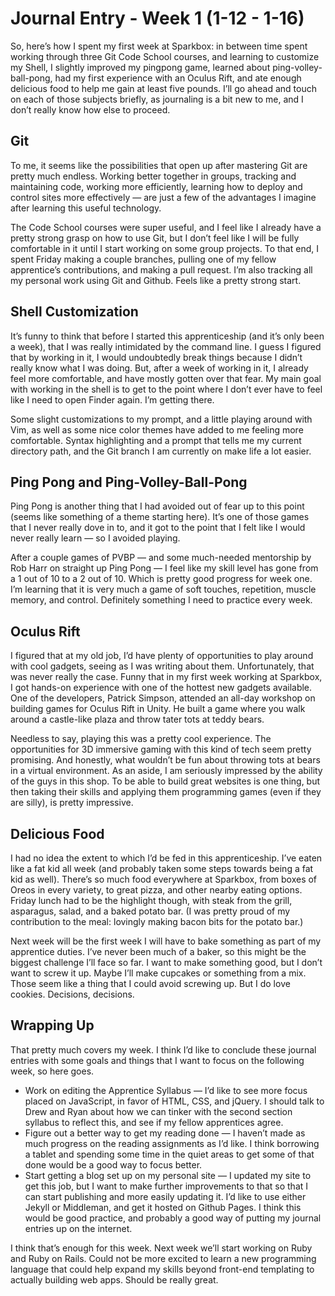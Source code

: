 # Journal Entry - Week 1 (1-12 - 1-16)
So, here’s how I spent my first week at Sparkbox: in between time spent working through three Git Code School courses, and learning to customize my Shell, I slightly improved my pingpong game, learned about ping-volley-ball-pong, had my first experience with an Oculus Rift, and ate enough delicious food to help me gain at least five pounds. I’ll go ahead and touch on each of those subjects briefly, as journaling is a bit new to me, and I don’t really know how else to proceed.

## Git
To me, it seems like the possibilities that open up after mastering Git are pretty much endless. Working better together in groups, tracking and maintaining code, working more efficiently, learning how to deploy and control sites more effectively — are just a few of the advantages I imagine after learning this useful technology.

The Code School courses were super useful, and I feel like I already have a pretty strong grasp on how to use Git, but I don’t feel like I will be fully comfortable in it until I start working on some group projects. To that end, I spent Friday making a couple branches, pulling one of my fellow apprentice’s contributions, and making a pull request. I’m also tracking all my personal work using Git and Github. Feels like a pretty strong start. 

## Shell Customization
It’s funny to think that before I started this apprenticeship (and it’s only been a week), that I was really intimidated by the command line. I guess I figured that by working in it, I would undoubtedly break things because I didn’t really know what I was doing. But, after a week of working in it, I already feel more comfortable, and have mostly gotten over that fear. My main goal with working in the shell is to get to the point where I don’t ever have to feel like I need to open Finder again. I’m getting there.

Some slight customizations to my prompt, and a little playing around with Vim, as well as some nice color themes have added to me feeling more comfortable. Syntax highlighting and a prompt that tells me my current directory path, and the Git branch I am currently on make life a lot easier.

## Ping Pong and Ping-Volley-Ball-Pong
Ping Pong is another thing that I had avoided out of fear up to this point (seems like something of a theme starting here). It’s one of those games that I never really dove in to, and it got to the point that I felt like I would never really learn — so I avoided playing. 

After a couple games of PVBP — and some much-needed mentorship by Rob Harr on straight up Ping Pong — I feel like my skill level has gone from a 1 out of 10 to a 2 out of 10. Which is pretty good progress for week one. I’m learning that it is very much a game of soft touches, repetition, muscle memory, and control. Definitely something I need to practice every week.

## Oculus Rift
I figured that at my old job, I’d have plenty of opportunities to play around with cool gadgets, seeing as I was writing about them. Unfortunately, that was never really the case. Funny that in my first week working at Sparkbox, I got hands-on experience with one of the hottest new gadgets available. One of the developers, Patrick Simpson, attended an all-day workshop on building games for Oculus Rift in Unity. He built a game where you walk around a castle-like plaza and throw tater tots at teddy bears.

Needless to say, playing this was a pretty cool experience. The opportunities for 3D immersive gaming with this kind of tech seem pretty promising. And honestly, what wouldn’t be fun about throwing tots at bears in a virtual environment. As an aside, I am seriously impressed by the ability of the guys in this shop. To be able to build great websites is one thing, but then taking their skills and applying them programming games (even if they are silly), is pretty impressive.

## Delicious Food
I had no idea the extent to which I’d be fed in this apprenticeship. I’ve eaten like a fat kid all week (and probably taken some steps towards being a fat kid as well). There’s so much food everywhere at Sparkbox, from boxes of Oreos in every variety, to great pizza, and other nearby eating options. Friday lunch had to be the highlight though, with steak from the grill, asparagus, salad, and a baked potato bar. (I was pretty proud of my contribution to the meal: lovingly making bacon bits for the potato bar.)

Next week will be the first week I will have to bake something as part of my apprentice duties. I’ve never been much of a baker, so this might be the biggest challenge I’ll face so far. I want to make something good, but I don’t want to screw it up. Maybe I’ll make cupcakes or something from a mix. Those seem like a thing that I could avoid screwing up. But I do love cookies. Decisions, decisions.

## Wrapping Up
That pretty much covers my week. I think I’d like to conclude these journal entries with some goals and things that I want to focus on the following week, so here goes.

* Work on editing the Apprentice Syllabus — I’d like to see more focus placed on JavaScript, in favor of HTML, CSS, and jQuery. I should talk to Drew and Ryan about how we can tinker with the second section syllabus to reflect this, and see if my fellow apprentices agree.
* Figure out a better way to get my reading done — I haven’t made as much progress on the reading assignments as I’d like. I think borrowing a tablet and spending some time in the quiet areas to get some of that done would be a good way to focus better.
* Start getting a blog set up on my personal site — I updated my site to get this job, but I want to make further improvements to that so that I can start publishing and more easily updating it. I’d like to use either Jekyll or Middleman, and get it hosted on Github Pages. I think this would be good practice, and probably a good way of putting my journal entries up on the internet. 

I think that’s enough for this week. Next week we’ll start working on Ruby and Ruby on Rails. Could not be more excited to learn a new programming language that could help expand my skills beyond front-end templating to actually building web apps. Should be really great.
	